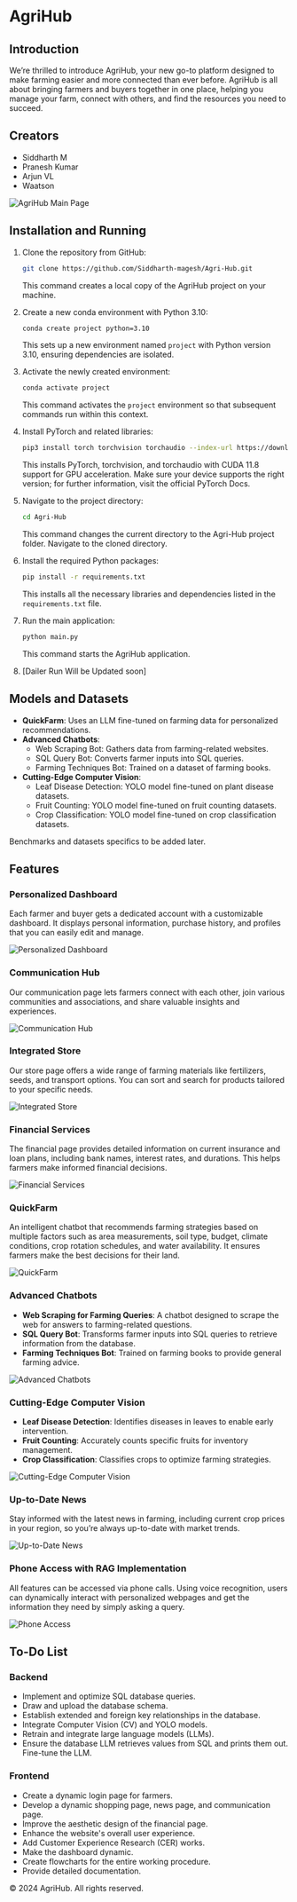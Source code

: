 # AgriHub

## Introduction
We’re thrilled to introduce AgriHub, your new go-to platform designed to make farming easier and more connected than ever before. AgriHub is all about bringing farmers and buyers together in one place, helping you manage your farm, connect with others, and find the resources you need to succeed.

## Creators
- Siddharth M
- Pranesh Kumar
- Arjun VL
- Waatson

![AgriHub Main Page](path/to/homepage_image.png)

## Installation and Running

1. Clone the repository from GitHub:
    ```bash
    git clone https://github.com/Siddharth-magesh/Agri-Hub.git
    ```
    This command creates a local copy of the AgriHub project on your machine.

2. Create a new conda environment with Python 3.10:
    ```bash
    conda create project python=3.10
    ```
    This sets up a new environment named `project` with Python version 3.10, ensuring dependencies are isolated.

3. Activate the newly created environment:
    ```bash
    conda activate project
    ```
    This command activates the `project` environment so that subsequent commands run within this context.

4. Install PyTorch and related libraries:
    ```bash
    pip3 install torch torchvision torchaudio --index-url https://download.pytorch.org/whl/cu118
    ```
    This installs PyTorch, torchvision, and torchaudio with CUDA 11.8 support for GPU acceleration. Make sure your device supports the right version; for further information, visit the official PyTorch Docs.

5. Navigate to the project directory:
    ```bash
    cd Agri-Hub
    ```
    This command changes the current directory to the Agri-Hub project folder. Navigate to the cloned directory.

6. Install the required Python packages:
    ```bash
    pip install -r requirements.txt
    ```
    This installs all the necessary libraries and dependencies listed in the `requirements.txt` file.

7. Run the main application:
    ```bash
    python main.py
    ```
    This command starts the AgriHub application.

8. [Dailer Run Will be Updated soon]

## Models and Datasets
- **QuickFarm**: Uses an LLM fine-tuned on farming data for personalized recommendations.
- **Advanced Chatbots**:
  - Web Scraping Bot: Gathers data from farming-related websites.
  - SQL Query Bot: Converts farmer inputs into SQL queries.
  - Farming Techniques Bot: Trained on a dataset of farming books.
- **Cutting-Edge Computer Vision**:
  - Leaf Disease Detection: YOLO model fine-tuned on plant disease datasets.
  - Fruit Counting: YOLO model fine-tuned on fruit counting datasets.
  - Crop Classification: YOLO model fine-tuned on crop classification datasets.
  
Benchmarks and datasets specifics to be added later.

## Features
### Personalized Dashboard
Each farmer and buyer gets a dedicated account with a customizable dashboard. It displays personal information, purchase history, and profiles that you can easily edit and manage.

![Personalized Dashboard](path/to/dashboard_image.png)

### Communication Hub
Our communication page lets farmers connect with each other, join various communities and associations, and share valuable insights and experiences.

![Communication Hub](path/to/communication_hub_image.png)

### Integrated Store
Our store page offers a wide range of farming materials like fertilizers, seeds, and transport options. You can sort and search for products tailored to your specific needs.

![Integrated Store](path/to/integrated_store_image.png)

### Financial Services
The financial page provides detailed information on current insurance and loan plans, including bank names, interest rates, and durations. This helps farmers make informed financial decisions.

![Financial Services](path/to/financial_services_image.png)

### QuickFarm
An intelligent chatbot that recommends farming strategies based on multiple factors such as area measurements, soil type, budget, climate conditions, crop rotation schedules, and water availability. It ensures farmers make the best decisions for their land.

![QuickFarm](path/to/quickfarm_image.png)

### Advanced Chatbots
- **Web Scraping for Farming Queries**: A chatbot designed to scrape the web for answers to farming-related questions.
- **SQL Query Bot**: Transforms farmer inputs into SQL queries to retrieve information from the database.
- **Farming Techniques Bot**: Trained on farming books to provide general farming advice.

![Advanced Chatbots](path/to/advanced_chatbots_image.png)

### Cutting-Edge Computer Vision
- **Leaf Disease Detection**: Identifies diseases in leaves to enable early intervention.
- **Fruit Counting**: Accurately counts specific fruits for inventory management.
- **Crop Classification**: Classifies crops to optimize farming strategies.

![Cutting-Edge Computer Vision](path/to/computer_vision_image.png)

### Up-to-Date News
Stay informed with the latest news in farming, including current crop prices in your region, so you’re always up-to-date with market trends.

![Up-to-Date News](path/to/news_image.png)

### Phone Access with RAG Implementation
All features can be accessed via phone calls. Using voice recognition, users can dynamically interact with personalized webpages and get the information they need by simply asking a query.

![Phone Access](path/to/phone_access_image.png)

## To-Do List
### Backend
- Implement and optimize SQL database queries.
- Draw and upload the database schema.
- Establish extended and foreign key relationships in the database.
- Integrate Computer Vision (CV) and YOLO models.
- Retrain and integrate large language models (LLMs).
- Ensure the database LLM retrieves values from SQL and prints them out. Fine-tune the LLM.

### Frontend
- Create a dynamic login page for farmers.
- Develop a dynamic shopping page, news page, and communication page.
- Improve the aesthetic design of the financial page.
- Enhance the website's overall user experience.
- Add Customer Experience Research (CER) works.
- Make the dashboard dynamic.
- Create flowcharts for the entire working procedure.
- Provide detailed documentation.

© 2024 AgriHub. All rights reserved.
